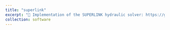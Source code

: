 ```yaml
---
title: "superlink"
excerpt: "🚰 Implementation of the SUPERLINK hydraulic solver: https://github.com/mdbartos/superlink"
collection: software
---
```


